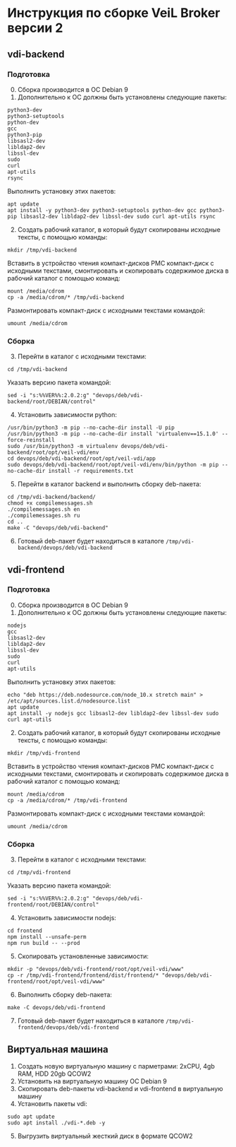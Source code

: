 # Инструкция по сборке VeiL Broker версии 2
## vdi-backend
### Подготовка
0. Сборка производится в ОС Debian 9
1. Дополнительно к ОС должны быть установлены следующие пакеты:
```
python3-dev
python3-setuptools
python-dev
gcc
python3-pip
libsasl2-dev
libldap2-dev
libssl-dev
sudo
curl
apt-utils
rsync
```
Выполнить установку этих пакетов:
```
apt update
apt install -y python3-dev python3-setuptools python-dev gcc python3-pip libsasl2-dev libldap2-dev libssl-dev sudo curl apt-utils rsync
```
2. Создать рабочий каталог, в который будут скопированы исходные тексты, с помощью команды:
```
mkdir /tmp/vdi-backend
```
Вставить в устройство чтения компакт-дисков РМС компакт-диск с исходными текстами, смонтировать и скопировать содержимое диска в рабочий каталог с помощью команд:
```
mount /media/cdrom
cp -a /media/cdrom/* /tmp/vdi-backend
```
Размонтировать компакт-диск с исходными текстами командой:
```
umount /media/cdrom
```
### Сборка
3. Перейти в каталог с исходными текстами:
```
cd /tmp/vdi-backend
```
Указать версию пакета командой:
```
sed -i "s:%%VER%%:2.0.2:g" "devops/deb/vdi-backend/root/DEBIAN/control"
```
4. Установить зависимости python:
```
/usr/bin/python3 -m pip --no-cache-dir install -U pip
/usr/bin/python3 -m pip --no-cache-dir install 'virtualenv==15.1.0' --force-reinstall
sudo /usr/bin/python3 -m virtualenv devops/deb/vdi-backend/root/opt/veil-vdi/env
cd devops/deb/vdi-backend/root/opt/veil-vdi/app
sudo devops/deb/vdi-backend/root/opt/veil-vdi/env/bin/python -m pip --no-cache-dir install -r requirements.txt
```
5. Перейти в каталог backend и выполнить сборку deb-пакета:
```
cd /tmp/vdi-backend/backend/
chmod +x compilemessages.sh
./compilemessages.sh en
./compilemessages.sh ru
cd ..
make -C "devops/deb/vdi-backend"
```
6. Готовый deb-пакет будет находиться в каталоге `/tmp/vdi-backend/devops/deb/vdi-backend`

## vdi-frontend
### Подготовка
0. Сборка производится в ОС Debian 9
1. Дополнительно к ОС должны быть установлены следующие пакеты:
```
nodejs
gcc
libsasl2-dev
libldap2-dev
libssl-dev
sudo
curl
apt-utils
```
Выполнить установку этих пакетов:
```
echo "deb https://deb.nodesource.com/node_10.x stretch main" > /etc/apt/sources.list.d/nodesource.list
apt update
apt install -y nodejs gcc libsasl2-dev libldap2-dev libssl-dev sudo curl apt-utils
```
2. Создать рабочий каталог, в который будут скопированы исходные тексты, с помощью команды:
```
mkdir /tmp/vdi-frontend
```
Вставить в устройство чтения компакт-дисков РМС компакт-диск с исходными текстами, смонтировать и скопировать содержимое диска в рабочий каталог с помощью команд:
```
mount /media/cdrom
cp -a /media/cdrom/* /tmp/vdi-frontend
```
Размонтировать компакт-диск с исходными текстами командой:
```
umount /media/cdrom
```
### Сборка
3. Перейти в каталог с исходными текстами:
```
cd /tmp/vdi-frontend
```
Указать версию пакета командой:
```
sed -i "s:%%VER%%:2.0.2:g" "devops/deb/vdi-frontend/root/DEBIAN/control"
```
4. Установить зависимости nodejs:
```
cd frontend
npm install --unsafe-perm
npm run build -- --prod
```
5. Скопировать установленные зависимости:
```
mkdir -p "devops/deb/vdi-frontend/root/opt/veil-vdi/www"
cp -r /tmp/vdi-frontend/frontend/dist/frontend/* "devops/deb/vdi-frontend/root/opt/veil-vdi/www"
```
6. Выполнить сборку deb-пакета:
```
make -C devops/deb/vdi-frontend
```
7. Готовый deb-пакет будет находиться в каталоге `/tmp/vdi-frontend/devops/deb/vdi-frontend`

## Виртуальная машина
1. Создать новую виртуальную машину с парметрами: 2xCPU, 4gb RAM, HDD 20gb QCOW2
2. Установить на виртуальную машину ОС Debian 9
3. Скопировать deb-пакеты vdi-backend и vdi-frontend в виртуальную машину
4. Установить пакеты vdi:
```
sudo apt update
sudo apt install ./vdi-*.deb -y
```
5. Выгрузить виртуальный жесткий диск в формате QCOW2